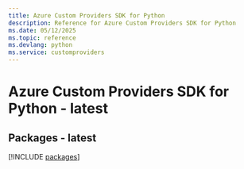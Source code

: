```yaml
---
title: Azure Custom Providers SDK for Python
description: Reference for Azure Custom Providers SDK for Python
ms.date: 05/12/2025
ms.topic: reference
ms.devlang: python
ms.service: customproviders
---
```

# Azure Custom Providers SDK for Python - latest
## Packages - latest
[!INCLUDE [packages](custom-providers-index.md)]